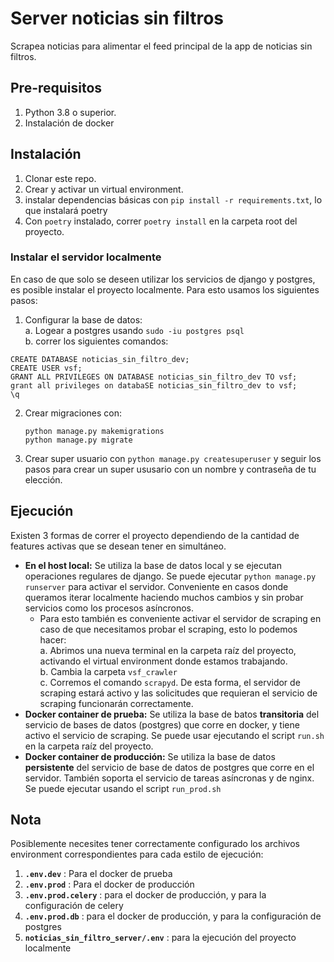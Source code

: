 # Server noticias sin filtros

Scrapea noticias para alimentar el feed principal de la app de noticias sin filtros.

## Pre-requisitos 
1. Python 3.8 o superior.
2. Instalación de docker 

## Instalación 

1. Clonar este repo.
2. Crear y activar un virtual environment.
3. instalar dependencias básicas con `pip install -r requirements.txt`, lo que instalará poetry
4. Con `poetry` instalado, correr `poetry install` en la carpeta root del proyecto.

### Instalar el servidor localmente
En caso de que solo se deseen utilizar los servicios de django y postgres, es posible instalar el proyecto localmente. Para esto usamos los siguientes pasos:

1. Configurar la base de datos:   
    a. Logear a postgres usando `sudo -iu postgres psql`   
    b. correr los siguientes comandos:
```
CREATE DATABASE noticias_sin_filtro_dev;
CREATE USER vsf;
GRANT ALL PRIVILEGES ON DATABASE noticias_sin_filtro_dev TO vsf;
grant all privileges on databaSE noticias_sin_filtro_dev to vsf;
\q
```
2. Crear migraciones con:    
    ```
    python manage.py makemigrations
    python manage.py migrate
    ```
3. Crear super usuario con `python manage.py createsuperuser` y seguir los pasos para crear un super ususario con un nombre y contraseña de tu elección.
   
## Ejecución 
Existen 3 formas de correr el proyecto dependiendo de la cantidad de features activas que se desean tener en simultáneo.

* **En el host local:** Se utiliza la base de datos local y se ejecutan operaciones regulares de django. Se puede ejecutar `python manage.py runserver` para activar el servidor. Conveniente en casos donde queramos iterar localmente haciendo muchos cambios y sin probar servicios como los procesos asíncronos.  
  * Para esto también es conveniente activar el servidor de scraping en caso de que necesitamos probar el scraping, esto lo podemos hacer:    
     a. Abrimos una nueva terminal en la carpeta raíz del proyecto, activando el virtual environment donde estamos trabajando.    
     b. Cambia la carpeta `vsf_crawler`     
     c. Corremos el comando `scrapyd`. De esta forma, el servidor de scraping estará activo y las solicitudes que requieran el servicio de scraping funcionarán correctamente.    
* **Docker container de prueba:** Se utiliza la base de batos **transitoria** del servicio de bases de datos (postgres) que corre en docker, y tiene activo el servicio de scraping. Se puede usar ejecutando el script `run.sh` en la carpeta raíz del proyecto. 
* **Docker container de producción:** Se utiliza la base de datos **persistente** del servicio de base de datos de postgres que corre en el servidor. También soporta el servicio de tareas asíncronas y de nginx. Se puede ejecutar usando el script `run_prod.sh`

## Nota
Posiblemente necesites tener correctamente configurado los archivos environment correspondientes para cada estilo de ejecución:

1. **`.env.dev`** : Para el docker de prueba
2. **`.env.prod`** : Para el docker de producción
3. **`.env.prod.celery`** : para el docker de producción, y para la configuración de celery
4. **`.env.prod.db`** : para el docker de producción, y para la configuración de postgres
5. **`noticias_sin_filtro_server/.env`** : para la ejecución del proyecto localmente


